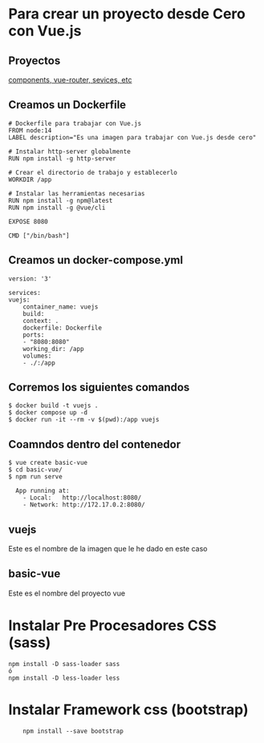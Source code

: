 # Para crear un proyecto desde Cero con Vue.js

## Proyectos
[components, vue-router, sevices, etc](https://github.com/GNUXDAR/js-de-0-a-experto/tree/master/Vue/Vuejs-Docker/vue-services)  


## Creamos un Dockerfile

    # Dockerfile para trabajar con Vue.js
    FROM node:14
    LABEL description="Es una imagen para trabajar con Vue.js desde cero"

    # Instalar http-server globalmente
    RUN npm install -g http-server

    # Crear el directorio de trabajo y establecerlo
    WORKDIR /app

    # Instalar las herramientas necesarias
    RUN npm install -g npm@latest
    RUN npm install -g @vue/cli

    EXPOSE 8080

    CMD ["/bin/bash"]

## Creamos un docker-compose.yml

    version: '3'

    services:
    vuejs:
        container_name: vuejs
        build:
        context: .
        dockerfile: Dockerfile
        ports:
        - "8080:8080"
        working_dir: /app 
        volumes:
        - ./:/app

## Corremos los siguientes comandos

    $ docker build -t vuejs .
    $ docker compose up -d
    $ docker run -it --rm -v $(pwd):/app vuejs

## Coamndos dentro del contenedor

    $ vue create basic-vue
    $ cd basic-vue/
    $ npm run serve

      App running at:
        - Local:   http://localhost:8080/ 
        - Network: http://172.17.0.2:8080/

## vuejs
Este es el nombre de la imagen que le he dado en este caso

## basic-vue
Este es el nombre del proyecto vue

# Instalar Pre Procesadores CSS (sass)
    npm install -D sass-loader sass  
    ó  
    npm install -D less-loader less  

# Instalar Framework css (bootstrap)

        npm install --save bootstrap  